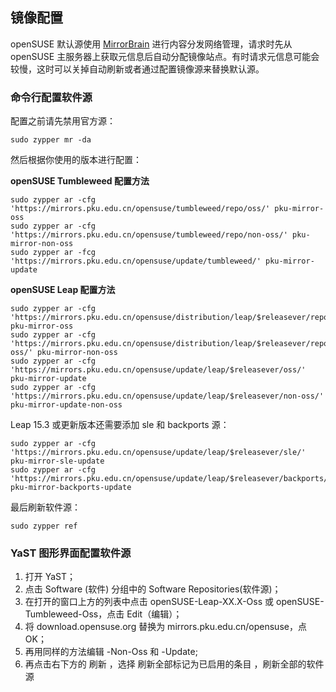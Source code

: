 ## 镜像配置

openSUSE 默认源使用 [MirrorBrain](https://en.opensuse.org/SDB:Metalink) 进行内容分发网络管理，请求时先从 openSUSE 主服务器上获取元信息后自动分配镜像站点。有时请求元信息可能会较慢，这时可以关掉自动刷新或者通过配置镜像源来替换默认源。

### 命令行配置软件源

配置之前请先禁用官方源：

```
sudo zypper mr -da
```

然后根据你使用的版本进行配置：

**openSUSE Tumbleweed 配置方法**

```
sudo zypper ar -cfg 'https://mirrors.pku.edu.cn/opensuse/tumbleweed/repo/oss/' pku-mirror-oss
sudo zypper ar -cfg 'https://mirrors.pku.edu.cn/opensuse/tumbleweed/repo/non-oss/' pku-mirror-non-oss
sudo zypper ar -fcg 'https://mirrors.pku.edu.cn/opensuse/update/tumbleweed/' pku-mirror-update
```

**openSUSE Leap 配置方法**

```
sudo zypper ar -cfg 'https://mirrors.pku.edu.cn/opensuse/distribution/leap/$releasever/repo/oss/' pku-mirror-oss
sudo zypper ar -cfg 'https://mirrors.pku.edu.cn/opensuse/distribution/leap/$releasever/repo/non-oss/' pku-mirror-non-oss
sudo zypper ar -cfg 'https://mirrors.pku.edu.cn/opensuse/update/leap/$releasever/oss/' pku-mirror-update
sudo zypper ar -cfg 'https://mirrors.pku.edu.cn/opensuse/update/leap/$releasever/non-oss/' pku-mirror-update-non-oss
```

Leap 15.3 或更新版本还需要添加 sle 和 backports 源：

```
sudo zypper ar -cfg 'https://mirrors.pku.edu.cn/opensuse/update/leap/$releasever/sle/' pku-mirror-sle-update
sudo zypper ar -cfg 'https://mirrors.pku.edu.cn/opensuse/update/leap/$releasever/backports/' pku-mirror-backports-update
```

最后刷新软件源：

```
sudo zypper ref
```

### YaST 图形界面配置软件源

1. 打开 YaST；
2. 点击 Software (软件) 分组中的 Software Repositories(软件源)；
3. 在打开的窗口上方的列表中点击 openSUSE-Leap-XX.X-Oss 或 openSUSE-Tumbleweed-Oss，点击 Edit（编辑）；
4. 将 download.opensuse.org 替换为 mirrors.pku.edu.cn/opensuse，点OK；
5. 再用同样的方法编辑 -Non-Oss 和 -Update;
6. 再点击右下方的 刷新 ，选择 刷新全部标记为已启用的条目 ，刷新全部的软件源


